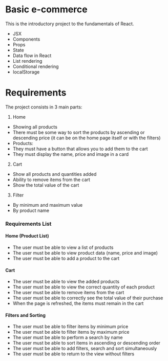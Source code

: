 # Basic e-commerce

This is the introductory project to the fundamentals of React.

- JSX
- Components
- Props
- State
- Data flow in React
- List rendering
- Conditional rendering
- localStorage

# Requirements
The project consists in 3 main parts:

1. Home
- Showing all products
- There must be some way to sort the products by ascending or descending price (it can be on the home page itself or with the filters)
- Products:
- They must have a button that allows you to add them to the cart
- They must display the name, price and image in a card
2. Cart
- Show all products and quantities added
- Ability to remove items from the cart
- Show the total value of the cart
3. Filter
- By minimum and maximum value
- By product name

### Requirements List

#### Home (Product List)
- The user must be able to view a list of products
- The user must be able to view product data (name, price and image)
- The user must be able to add a product to the cart

#### Cart
- The user must be able to view the added products
- The user must be able to view the correct quantity of each product
- The user must be able to remove items from the cart
- The user must be able to correctly see the total value of their purchase
- When the page is refreshed, the items must remain in the cart

#### Filters and Sorting
- The user must be able to filter items by minimum price
- The user must be able to filter items by maximum price
- The user must be able to perform a search by name
- The user must be able to sort items in ascending or descending order
- The user must be able to add filters, search and sort simultaneously
- The user must be able to return to the view without filters
    
